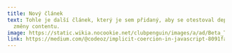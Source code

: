 ```yaml
---
title: Nový článek
text: Tohle je další článek, který je sem přidaný, aby se otestoval deployment
  změny contentu.
image: https://static.wikia.nocookie.net/clubpenguin/images/a/ad/Beta_Test_Party_Logo.png/revision/latest?cb=20190907181647
link: https://medium.com/@codeoz/implicit-coercion-in-javascript-8091fa4b75f0
---
```

